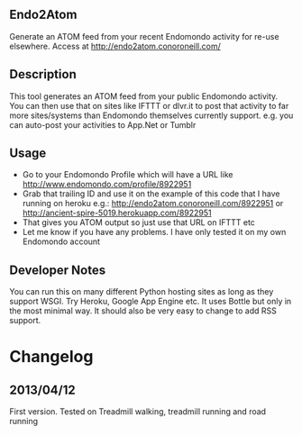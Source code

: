 Endo2Atom
-------------------
Generate an ATOM feed from your recent Endomondo activity for re-use elsewhere. Access at http://endo2atom.conoroneill.com/ 

Description
-----------
This tool generates an ATOM feed from your public Endomondo activity. You can then use that on sites like IFTTT or dlvr.it to post that activity to far more sites/systems than Endomondo themselves currently support. e.g. you can auto-post your activities to App.Net or Tumblr


Usage
------------------------
* Go to your Endomondo Profile which will have a URL like http://www.endomondo.com/profile/8922951
* Grab that trailing ID and use it on the example of this code that I have running on heroku e.g.: http://endo2atom.conoroneill.com/8922951 or http://ancient-spire-5019.herokuapp.com/8922951
* That gives you ATOM output so just use that URL on IFTTT etc
* Let me know if you have any problems. I have only tested it on my own Endomondo account

    
Developer Notes
------------------------------------
You can run this on many different Python hosting sites as long as they support WSGI. Try Heroku, Google App Engine etc. It uses Bottle but only in the most minimal way. It should also be very easy to change to add RSS support.


Changelog
=========

2013/04/12
----------
First version. Tested on Treadmill walking, treadmill running and road running
